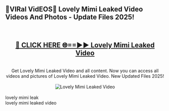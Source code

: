 <h2>🔴VIRal VidEOS🔴 Lovely Mimi Leaked Video Videos And Photos - Update Files 2025!</h2>
<br>
<div align="center">
<h2><a href="https://virallinks.top/odZfE0" rel="nofollow">🔴 CLICK HERE 🌐==►► Lovely Mimi Leaked Video</a></h2>
<br>
Get Lovely Mimi Leaked Video and all content. Now you can access all videos and pictures of Lovely Mimi Leaked Video. New Updated Files 2025!
<br>
<br>
<a href="https://virallinks.top/odZfE0" rel="nofollow" data-target="animated-image.originalLink"><img src="https://i.imgur.com/dJHk4Zq.gif)" alt="Lovely Mimi Leaked Video" style="max-width: 100%; display: inline-block;" data-target="animated-image.originalImage"></a>
</div>
<br>
lovely mimi leak<br>
lovely mimi leaked video